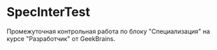 # SpecInterTest
Промежуточная контрольная работа по блоку "Специализация" на курсе "Разработчик" от GeekBrains.

